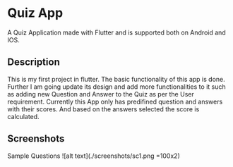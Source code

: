 # Quiz App

A Quiz Application made with Flutter and is supported both on Android and IOS.

## Description

This is my first project in flutter. The basic functionality of this app is done. Further I am going update its design and add more functionalities to it such as adding new Question and Answer to the Quiz as per the User requirement. Currently this App only has predifined question and answers with their scores. And based on the answers selected the score is calculated.

## Screenshots

Sample Questions
![alt text](./screenshots/sc1.png =100x2)